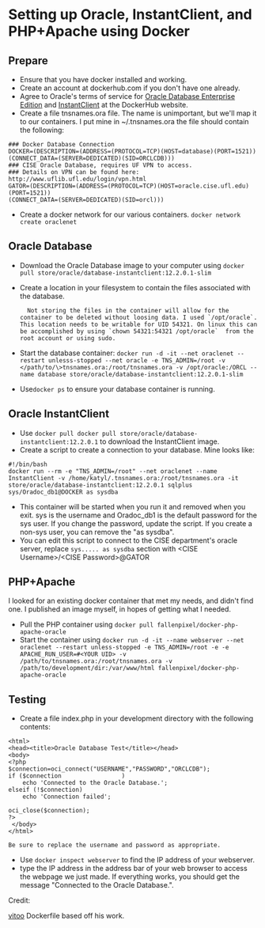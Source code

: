 # Setting up Oracle, InstantClient, and PHP+Apache using Docker

## Prepare
+ Ensure that you have docker installed and working.
+ Create an account at dockerhub.com if you don't have one already. 
+ Agree to Oracle's terms of service for [Oracle Database Enterprise Edition](https://hub.docker.com/_/oracle-database-enterprise-edition) and [InstantClient](https://hub.docker.com/_/oracle-instant-client) at the DockerHub website. 
+ Create a file tnsnames.ora file. The name is unimportant, but we'll map it to our containers. I put mine in ~/.tnsnames.ora the file should contain the following: 

```
### Docker Database Connection
DOCKER=(DESCRIPTION=(ADDRESS=(PROTOCOL=TCP)(HOST=database)(PORT=1521))
(CONNECT_DATA=(SERVER=DEDICATED)(SID=ORCLCDB)))
### CISE Oracle Database, requires UF VPN to access. 
### Details on VPN can be found here: http://www.uflib.ufl.edu/login/vpn.html
GATOR=(DESCRIPTION=(ADDRESS=(PROTOCOL=TCP)(HOST=oracle.cise.ufl.edu)(PORT=1521))
(CONNECT_DATA=(SERVER=DEDICATED)(SID=orcl)))
```
+ Create a docker network for our various containers. `docker network create oraclenet`
## Oracle Database
+ Download the Oracle Database image to your computer using `docker pull store/oracle/database-instantclient:12.2.0.1-slim`
+ Create a location in your filesystem to contain the files associated with the database.

        Not storing the files in the container will allow for the container to be deleted without loosing data. I used `/opt/oracle`. This location needs to be writable for UID 54321. On linux this can be accomplished by using `chown 54321:54321 /opt/oracle`  from the root account or using sudo. 
    
+ Start the database container: `docker run -d -it --net oraclenet --restart unlesss-stopped --net oracle -e TNS_ADMIN=/root -v </path/to/\>tnsnames.ora:/root/tnsnames.ora -v /opt/oracle:/ORCL --name database store/oracle/database-instantclient:12.2.0.1-slim`
+ Use`docker ps` to ensure your database container is running.


## Oracle InstantClient
+ Use `docker pull docker pull store/oracle/database-instantclient:12.2.0.1` to download the InstantClient image.
+ Create a script to create a connection to your database. Mine looks like: 
```
#!/bin/bash
docker run --rm -e "TNS_ADMIN=/root" --net oraclenet --name InstantClient -v /home/katyl/.tnsnames.ora:/root/tnsnames.ora -it store/oracle/database-instantclient:12.2.0.1 sqlplus sys/Oradoc_db1@DOCKER as sysdba
```
+ This container will be started when you run it and removed when you exit. sys is the username and Oradoc_db1 is the default password for the sys user. If you change the password, update the script. If you create a non-sys user, you can remove the "as sysdba".
+ You can edit this script to connect to the CISE department's oracle server, replace `sys..... as sysdba` section with <CISE Username\>/<CISE Password\>@GATOR

## PHP+Apache
I looked for an existing docker container that met my needs, and didn't find one. I published an image myself, in hopes of getting what I needed. 
+ Pull the PHP container using `docker pull fallenpixel/docker-php-apache-oracle`
+ Start the container using `docker run -d -it --name webserver --net oraclenet --restart unless-stopped -e TNS_ADMIN=/root -e -e APACHE_RUN_USER=#<YOUR UID> -v  /path/to/tnsnames.ora:/root/tnsnames.ora -v /path/to/development/dir:/var/www/html fallenpixel/docker-php-apache-oracle`


## Testing

+ Create a file index.php in your development directory with the following contents:

```
<html>
<head><title>Oracle Database Test</title></head>
<body>
<?php
$connection=oci_connect("USERNAME","PASSWORD","ORCLCDB");
if ($connection                 )
    echo 'Connected to the Oracle Database.';
elseif (!$connection)
    echo 'Connection failed';
 
oci_close($connection);
?>
 </body>
</html>
```

    Be sure to replace the username and password as appropriate.
+ Use `docker inspect webserver` to find the IP address  of your webserver.
+ type the IP address in the address bar of your web browser to access the webpage we just made. If everything works, you should get the message "Connected to the Oracle Database.".

Credit:

[vitoo](https://github.com/vitoo/docker-php-oci8) Dockerfile based off his work. 


